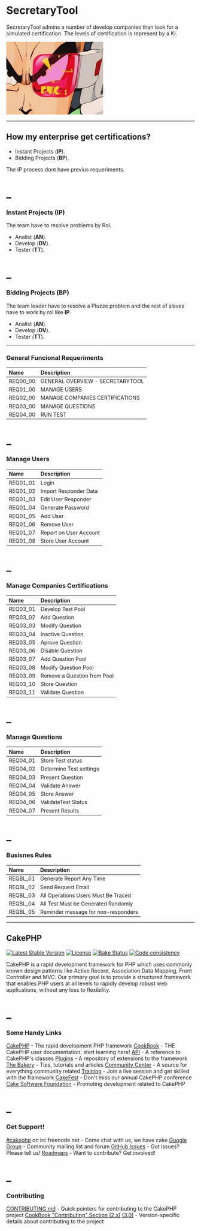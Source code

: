 # SecretaryTool

SecretaryTool admins a number of develop companies than look for a simulated certification. The levels of certification is represent by a KI.

![alt tag](https://github.com/oemunoz/secretarytool/raw/master/images/db_1.png)

----
## How my enterprise get certifications?

 - Instant Projects (**IP**).
 - Bidding Projects (**BP**).

The IP process dont have previus requeriments.

_
====
### Instant Projects (**IP**)

The team have to resolve problems by Rol.
 - Analist (**AN**).
 - Develop (**DV**).
 - Tester (**TT**).

_
====
### Bidding Projects (**BP**)

The team leader have to resolve a Pluzze problem and the rest of slaves have to work by rol like **IP**.
  - Analist (**AN**).
  - Develop (**DV**).
  - Tester (**TT**).

----
### General Funcional Requeriments

|	Name	|	Description	|
|	:-------------	|	:-------------	|
|	REQ00_00 	|	GENERAL OVERVIEW - SECRETARYTOOL	|
|	REQ01_00 	|	MANAGE USERS	|
|	REQ02_00 	|	MANAGE COMPANIES CERTIFICATIONS	|
|	REQ03_00 	|	MANAGE QUESTIONS	|
|	REQ04_00 	|	RUN TEST	|

_
====
### Manage Users

|	Name	|	Description	|
|	:-------------	|	:-------------	|
|	REQ01_01	|	Login	|
|	REQ01_02 	|	Import Responder Data	|
|	REQ01_03	|	Edit User Responder	|
|	REQ01_04 	|	Generate Password	|
|	REQ01_05 	|	Add User	|
|	REQ01_06 	|	Remove User	|
|	REQ01_07 	|	Report on User Account	|
|	REQ01_08 	|	Store User Account	|

_
====
### Manage Companies Certifications

|	Name	|	Description	|
|	:-------------	|	:-------------	|
|	REQ03_01 	|	Develop Test Pool	|
|	REQ03_02 	|	Add Question	|
|	REQ03_03 	|	Modify Question	|
|	REQ03_04 	|	Inactive Question	|
|	REQ03_05 	|	Aprove Question	|
|	REQ03_06 	|	Disable Question	|
|	REQ03_07 	|	Add Question Pool	|
|	REQ03_08 	|	Modify Question Pool	|
|	REQ03_09 	|	Remove a Question from Pool	|
|	REQ03_10 	|	Store Question	|
|	REQ03_11 	|	Validate Question	|

_
====
### Manage Questions

|	Name	|	Description	|
|	:-------------	|	:-------------	|
|	REQ04_01 	|	Store Test status	|
|	REQ04_02 	|	Determine Test settings	|
|	REQ04_03 	|	Present Question	|
|	REQ04_04 	|	Validate Answer	|
|	REQ04_05 	|	Store Answer	|
|	REQ04_06 	|	ValidateTest Status	|
|	REQ04_07 	|	Present Results 	|

_
====
### Busisnes Rules

|	Name	|	Description	|
|	:-------------	|	:-------------	|
|	REQBL_01 	|	Generate Report Any Time	|
|	REQBL_02 	|	Send Request Email	|
|	REQBL_03 	|	All Operations Users Must Be Traced	|
|	REQBL_04 	|	All Test Must be Generated Randomly	|
|	REQBL_05  	|	Reminder message for non-responders	|

----
## CakePHP

[![Latest Stable Version](https://poser.pugx.org/cakephp/cakephp/v/stable.svg)](https://packagist.org/packages/cakephp/cakephp)
[![License](https://poser.pugx.org/cakephp/cakephp/license.svg)](https://packagist.org/packages/cakephp/cakephp)
[![Bake Status](https://secure.travis-ci.org/cakephp/cakephp.png?branch=master)](http://travis-ci.org/cakephp/cakephp)
[![Code consistency](http://squizlabs.github.io/PHP_CodeSniffer/analysis/cakephp/cakephp/grade.svg)](http://squizlabs.github.io/PHP_CodeSniffer/analysis/cakephp/cakephp/)

CakePHP is a rapid development framework for PHP which uses commonly known design patterns like Active Record, Association Data Mapping, Front Controller and MVC.
Our primary goal is to provide a structured framework that enables PHP users at all levels to rapidly develop robust web applications, without any loss to flexibility.

_
====
### Some Handy Links

[CakePHP](http://www.cakephp.org) - The rapid development PHP framework
[CookBook](http://book.cakephp.org) - THE CakePHP user documentation; start learning here!
[API](http://api.cakephp.org) - A reference to CakePHP's classes
[Plugins](http://plugins.cakephp.org/) - A repository of extensions to the framework
[The Bakery](http://bakery.cakephp.org) - Tips, tutorials and articles
[Community Center](http://community.cakephp.org) - A source for everything community related
[Training](http://training.cakephp.org) - Join a live session and get skilled with the framework
[CakeFest](http://cakefest.org) - Don't miss our annual CakePHP conference
[Cake Software Foundation](http://cakefoundation.org) - Promoting development related to CakePHP

_
====
### Get Support!

[#cakephp](http://webchat.freenode.net/?channels=#cakephp) on irc.freenode.net - Come chat with us, we have cake
[Google Group](https://groups.google.com/group/cake-php) - Community mailing list and forum
[GitHub Issues](https://github.com/cakephp/cakephp/issues) - Got issues? Please tell us!
[Roadmaps](https://github.com/cakephp/cakephp/wiki#roadmaps) - Want to contribute? Get involved!

_
====
### Contributing

[CONTRIBUTING.md](CONTRIBUTING.md) - Quick pointers for contributing to the CakePHP project
[CookBook "Contributing" Section (2.x)](http://book.cakephp.org/2.0/en/contributing.html) [(3.0)](http://book.cakephp.org/3.0/en/contributing.html) - Version-specific details about contributing to the project
